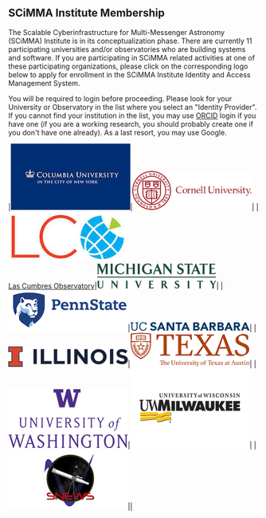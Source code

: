 ## SCiMMA Institute Membership
The Scalable Cyberinfrastructure for Multi-Messenger Astronomy (SCiMMA) Institute is in its conceptualization phase. There are currently 11 participating universities and/or observatories who are building systems and software. If you are participating in SCiMMA related activities at one of these participating organizations, please click on the corresponding logo below to apply for enrollment in the SCiMMA Institute Identity and Access Management System.

You will be required to login before proceeding. Please look for your University or Observatory in the list where you select an "Identity Provider". If you cannot find your institution in the list, you may use [ORCID](https://orcid.org/) login if you have one (if you are a working research, you should probably create one if you don't have one already). As a last resort, you may use Google.

|[![Columbia Logo](./images/columbia.jpeg)](https://registry.scimma.org/registry/co_petitions/start/coef:37)|[![Cornell Logo](./images/cornell.png)](https://registry.scimma.org/registry/co_petitions/start/coef:39)|
|[![Las Cumbres Logo](./images/LasCumbres.jpeg)<br>Las Cumbres Observatory](https://registry.scimma.org/registry/co_petitions/start/coef:44)|[![MSU Logo](./images/msu-wordmark-green.png)](https://registry.scimma.org/registry/co_petitions/start/coef:46)|
|[![PSU Logo](./images/psu.png)](https://registry.scimma.org/registry/co_petitions/start/coef:48)|[![UCSB Logo](./images/UCSB.png)](https://registry.scimma.org/registry/co_petitions/start/coef:54)|
|[![UIUC Logo](./images/UIUC.png)](https://registry.scimma.org/registry/co_petitions/start/coef:57)|[![UT Austin Logo](./images/UTAustin.png)](https://registry.scimma.org/registry/co_petitions/start/coef:51)|
|[![UWash Logo](./images/UWashington.png)](https://registry.scimma.org/registry/co_petitions/start/coef:59)|[![UWM Logo](./images/uwm.png)](https://registry.scimma.org/registry/co_petitions/start/coef:29)|
|[![SNEWS Logo](./images/snews_logo.png)](https://registry.scimma.org/registry/co_petitions/start/coef:117)||
